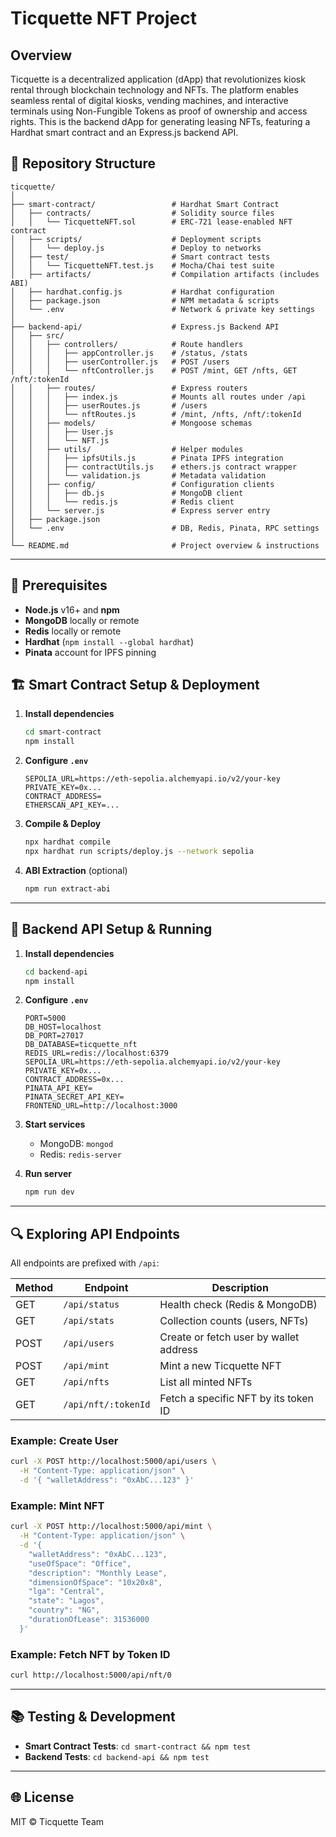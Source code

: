 # Ticquette NFT Project

## Overview
Ticquette is a decentralized application (dApp) that revolutionizes kiosk
rental through blockchain technology and NFTs. The platform enables seamless
rental of digital kiosks, vending machines, and interactive terminals using
Non-Fungible Tokens as proof of ownership and access rights.
This is the backend dApp for generating leasing NFTs, featuring a Hardhat smart
contract and an Express.js backend API.

## 📁 Repository Structure

```
ticquette/
│
├── smart-contract/                 # Hardhat Smart Contract
│   ├── contracts/                  # Solidity source files
│   │   └── TicquetteNFT.sol        # ERC-721 lease-enabled NFT contract
│   ├── scripts/                    # Deployment scripts
│   │   └── deploy.js               # Deploy to networks
│   ├── test/                       # Smart contract tests
│   │   └── TicquetteNFT.test.js    # Mocha/Chai test suite
│   ├── artifacts/                  # Compilation artifacts (includes ABI)
│   ├── hardhat.config.js           # Hardhat configuration
│   ├── package.json                # NPM metadata & scripts
│   └── .env                        # Network & private key settings
│
├── backend-api/                    # Express.js Backend API
│   ├── src/
│   │   ├── controllers/            # Route handlers
│   │   │   ├── appController.js    # /status, /stats
│   │   │   ├── userController.js   # POST /users
│   │   │   └── nftController.js    # POST /mint, GET /nfts, GET /nft/:tokenId
│   │   ├── routes/                 # Express routers
│   │   │   ├── index.js            # Mounts all routes under /api
│   │   │   ├── userRoutes.js       # /users
│   │   │   └── nftRoutes.js        # /mint, /nfts, /nft/:tokenId
│   │   ├── models/                 # Mongoose schemas
│   │   │   ├── User.js
│   │   │   └── NFT.js
│   │   ├── utils/                  # Helper modules
│   │   │   ├── ipfsUtils.js        # Pinata IPFS integration
│   │   │   ├── contractUtils.js    # ethers.js contract wrapper
│   │   │   └── validation.js       # Metadata validation
│   │   ├── config/                 # Configuration clients
│   │   │   ├── db.js               # MongoDB client
│   │   │   └── redis.js            # Redis client
│   │   └── server.js               # Express server entry
│   ├── package.json
│   └── .env                        # DB, Redis, Pinata, RPC settings
│
└── README.md                       # Project overview & instructions
```

---

## 🔧 Prerequisites

* **Node.js** v16+ and **npm**
* **MongoDB** locally or remote
* **Redis** locally or remote
* **Hardhat** (`npm install --global hardhat`)
* **Pinata** account for IPFS pinning

## 🏗️ Smart Contract Setup & Deployment

1. **Install dependencies**

   ```bash
   cd smart-contract
   npm install
   ```

2. **Configure `.env`**

   ```env
   SEPOLIA_URL=https://eth-sepolia.alchemyapi.io/v2/your-key
   PRIVATE_KEY=0x...
   CONTRACT_ADDRESS=
   ETHERSCAN_API_KEY=...
   ```

3. **Compile & Deploy**

   ```bash
   npx hardhat compile
   npx hardhat run scripts/deploy.js --network sepolia
   ```

4. **ABI Extraction**  (optional)

   ```bash
   npm run extract-abi
   ```

---

## 🚀 Backend API Setup & Running

1. **Install dependencies**

   ```bash
   cd backend-api
   npm install
   ```

2. **Configure `.env`**

   ```env
   PORT=5000
   DB_HOST=localhost
   DB_PORT=27017
   DB_DATABASE=ticquette_nft
   REDIS_URL=redis://localhost:6379
   SEPOLIA_URL=https://eth-sepolia.alchemyapi.io/v2/your-key
   PRIVATE_KEY=0x...
   CONTRACT_ADDRESS=0x...
   PINATA_API_KEY=
   PINATA_SECRET_API_KEY=
   FRONTEND_URL=http://localhost:3000
   ```

3. **Start services**

   * MongoDB: `mongod`
   * Redis: `redis-server`

4. **Run server**

   ```bash
   npm run dev
   ```

---

## 🔍 Exploring API Endpoints

All endpoints are prefixed with `/api`:

| Method | Endpoint            | Description                            |
| ------ | ------------------- | -------------------------------------- |
| GET    | `/api/status`       | Health check (Redis & MongoDB)         |
| GET    | `/api/stats`        | Collection counts (users, NFTs)        |
| POST   | `/api/users`        | Create or fetch user by wallet address |
| POST   | `/api/mint`         | Mint a new Ticquette NFT               |
| GET    | `/api/nfts`         | List all minted NFTs                   |
| GET    | `/api/nft/:tokenId` | Fetch a specific NFT by its token ID   |

### Example: Create User

```bash
curl -X POST http://localhost:5000/api/users \
  -H "Content-Type: application/json" \
  -d '{ "walletAddress": "0xAbC...123" }'
```

### Example: Mint NFT

```bash
curl -X POST http://localhost:5000/api/mint \
  -H "Content-Type: application/json" \
  -d '{
    "walletAddress": "0xAbC...123",
    "useOfSpace": "Office",
    "description": "Monthly Lease",
    "dimensionOfSpace": "10x20x8",
    "lga": "Central",
    "state": "Lagos",
    "country": "NG",
    "durationOfLease": 31536000
  }'
```

### Example: Fetch NFT by Token ID

```bash
curl http://localhost:5000/api/nft/0
```

---

## 📚 Testing & Development

* **Smart Contract Tests**: `cd smart-contract && npm test`
* **Backend Tests**: `cd backend-api && npm test`

---

## 🌐 License

MIT © Ticquette Team

